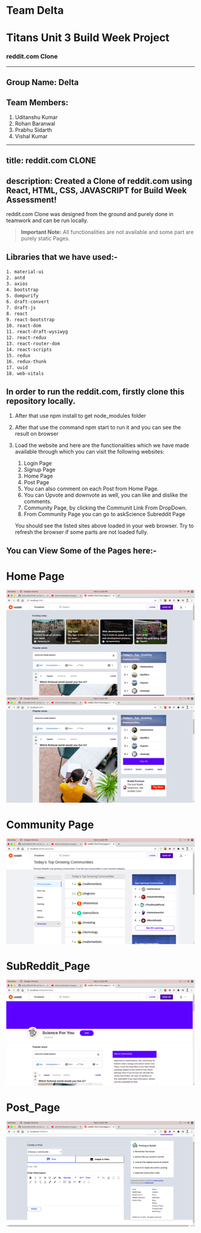 # Team Delta
# Titans Unit 3 Build Week Project
### reddit.com Clone
---
Group Name: Delta
---
Team Members:
---
1. Uditanshu Kumar
2. Rohan Baranwal
3. Prabhu Sidarth
4. Vishal Kumar
---
title: reddit.com CLONE
---

description: Created a Clone of reddit.com using React, HTML, CSS, JAVASCRIPT for Build Week Assessment!
---
reddit.com Clone was designed from the ground and purely done in teamwork and can be run locally.

> **Important Note:** All functionalities are not available and some part are purely static Pages.

## Libraries that we have used:-
  
    1. material-ui
    2. antd
    3. axios
    4. bootstrap
    5. dompurify
    6. draft-convert
    7. draft-js
    8. react
    9. react-bootstrap
    10. react-dom
    11. react-draft-wysiwyg
    12. react-redux
    13. react-router-dom
    14. react-scripts
    15. redux
    16. redux-thunk
    17. uuid
    18. web-vitals
## In order to run the reddit.com, firstly clone this repository locally. 

1.  After that use npm install to get node_modules folder
2.  After that use the command npm start to run it and you can see the result on browser
3.  Load the website and here are the functionalities which we have made available through which you can visit the following websites:
    1. Login Page
    2. Signup Page
    3. Home Page
    4. Post Page
    5. You can also comment on each Post from Home Page.
    6. You can Upvote and downvote as well, you can like and dislike the comments.
    4. Community Page, by clicking the Communit Link From DropDown.
    6. From Community Page you can go to askScience Subreddit Page
    
    You should see the listed sites above loaded in your web browser. Try to refresh the browser if some parts are not loaded fully. 
## You can View Some of the Pages here:-  

# Home Page
![Home_Page1](https://github.com/Vishal643/delta/blob/main/reddit-clone/public/assets/images/Home_Page.png)
![Home_Page2](https://github.com/Vishal643/delta/blob/main/reddit-clone/public/assets/images/Home_Page2.png)

# Community Page
![Community_Page](https://github.com/Vishal643/delta/blob/main/reddit-clone/public/assets/images/Community_page.png)

# SubReddit_Page
![SubReddit_Page](https://github.com/Vishal643/delta/blob/main/reddit-clone/public/assets/images/subreddit_page.png)

# Post_Page
![Post_Page](https://github.com/Vishal643/delta/blob/main/reddit-clone/public/assets/images/Post_Page.png)
